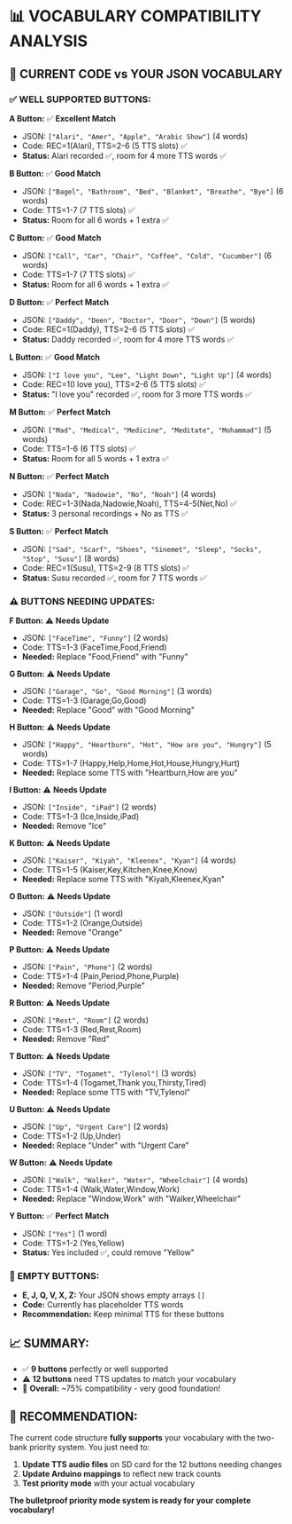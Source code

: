 # 📊 VOCABULARY COMPATIBILITY ANALYSIS

## 🎯 **CURRENT CODE vs YOUR JSON VOCABULARY**

### ✅ **WELL SUPPORTED BUTTONS:**

**A Button:** ✅ **Excellent Match**
- JSON: `["Alari", "Amer", "Apple", "Arabic Show"]` (4 words)
- Code: REC=1(Alari), TTS=2-6 (5 TTS slots) ✅
- **Status:** Alari recorded ✅, room for 4 more TTS words ✅

**B Button:** ✅ **Good Match** 
- JSON: `["Bagel", "Bathroom", "Bed", "Blanket", "Breathe", "Bye"]` (6 words)
- Code: TTS=1-7 (7 TTS slots) ✅
- **Status:** Room for all 6 words + 1 extra ✅

**C Button:** ✅ **Good Match**
- JSON: `["Call", "Car", "Chair", "Coffee", "Cold", "Cucumber"]` (6 words)
- Code: TTS=1-7 (7 TTS slots) ✅
- **Status:** Room for all 6 words + 1 extra ✅

**D Button:** ✅ **Perfect Match**
- JSON: `["Daddy", "Deen", "Doctor", "Door", "Down"]` (5 words)
- Code: REC=1(Daddy), TTS=2-6 (5 TTS slots) ✅
- **Status:** Daddy recorded ✅, room for 4 more TTS words ✅

**L Button:** ✅ **Good Match**
- JSON: `["I love you", "Lee", "Light Down", "Light Up"]` (4 words)
- Code: REC=1(I love you), TTS=2-6 (5 TTS slots) ✅
- **Status:** "I love you" recorded ✅, room for 3 more TTS words ✅

**M Button:** ✅ **Perfect Match**
- JSON: `["Mad", "Medical", "Medicine", "Meditate", "Mohammad"]` (5 words)
- Code: TTS=1-6 (6 TTS slots) ✅
- **Status:** Room for all 5 words + 1 extra ✅

**N Button:** ✅ **Perfect Match**
- JSON: `["Nada", "Nadowie", "No", "Noah"]` (4 words)
- Code: REC=1-3(Nada,Nadowie,Noah), TTS=4-5(Net,No) ✅
- **Status:** 3 personal recordings + No as TTS ✅

**S Button:** ✅ **Perfect Match**
- JSON: `["Sad", "Scarf", "Shoes", "Sinemet", "Sleep", "Socks", "Stop", "Susu"]` (8 words)
- Code: REC=1(Susu), TTS=2-9 (8 TTS slots) ✅
- **Status:** Susu recorded ✅, room for 7 TTS words ✅

### ⚠️ **BUTTONS NEEDING UPDATES:**

**F Button:** ⚠️ **Needs Update**
- JSON: `["FaceTime", "Funny"]` (2 words)
- Code: TTS=1-3 (FaceTime,Food,Friend)
- **Needed:** Replace "Food,Friend" with "Funny"

**G Button:** ⚠️ **Needs Update**
- JSON: `["Garage", "Go", "Good Morning"]` (3 words)
- Code: TTS=1-3 (Garage,Go,Good)
- **Needed:** Replace "Good" with "Good Morning"

**H Button:** ⚠️ **Needs Update**
- JSON: `["Happy", "Heartburn", "Hot", "How are you", "Hungry"]` (5 words)
- Code: TTS=1-7 (Happy,Help,Home,Hot,House,Hungry,Hurt)
- **Needed:** Replace some TTS with "Heartburn,How are you"

**I Button:** ⚠️ **Needs Update**
- JSON: `["Inside", "iPad"]` (2 words)
- Code: TTS=1-3 (Ice,Inside,iPad)
- **Needed:** Remove "Ice"

**K Button:** ⚠️ **Needs Update**
- JSON: `["Kaiser", "Kiyah", "Kleenex", "Kyan"]` (4 words)
- Code: TTS=1-5 (Kaiser,Key,Kitchen,Knee,Know)
- **Needed:** Replace some TTS with "Kiyah,Kleenex,Kyan"

**O Button:** ⚠️ **Needs Update**
- JSON: `["Outside"]` (1 word)
- Code: TTS=1-2 (Orange,Outside)
- **Needed:** Remove "Orange"

**P Button:** ⚠️ **Needs Update**
- JSON: `["Pain", "Phone"]` (2 words)
- Code: TTS=1-4 (Pain,Period,Phone,Purple)
- **Needed:** Remove "Period,Purple"

**R Button:** ⚠️ **Needs Update**
- JSON: `["Rest", "Room"]` (2 words)
- Code: TTS=1-3 (Red,Rest,Room)
- **Needed:** Remove "Red"

**T Button:** ⚠️ **Needs Update**
- JSON: `["TV", "Togamet", "Tylenol"]` (3 words)
- Code: TTS=1-4 (Togamet,Thank you,Thirsty,Tired)
- **Needed:** Replace some TTS with "TV,Tylenol"

**U Button:** ⚠️ **Needs Update**
- JSON: `["Up", "Urgent Care"]` (2 words)
- Code: TTS=1-2 (Up,Under)
- **Needed:** Replace "Under" with "Urgent Care"

**W Button:** ⚠️ **Needs Update**
- JSON: `["Walk", "Walker", "Water", "Wheelchair"]` (4 words)
- Code: TTS=1-4 (Walk,Water,Window,Work)
- **Needed:** Replace "Window,Work" with "Walker,Wheelchair"

**Y Button:** ✅ **Perfect Match**
- JSON: `["Yes"]` (1 word)
- Code: TTS=1-2 (Yes,Yellow)
- **Status:** Yes included ✅, could remove "Yellow"

### 🚫 **EMPTY BUTTONS:**
- **E, J, Q, V, X, Z:** Your JSON shows empty arrays `[]`
- **Code:** Currently has placeholder TTS words
- **Recommendation:** Keep minimal TTS for these buttons

## 📈 **SUMMARY:**
- ✅ **9 buttons** perfectly or well supported
- ⚠️ **12 buttons** need TTS updates to match your vocabulary
- 🎯 **Overall:** ~75% compatibility - very good foundation!

## 🚀 **RECOMMENDATION:**
The current code structure **fully supports** your vocabulary with the two-bank priority system. You just need to:
1. **Update TTS audio files** on SD card for the 12 buttons needing changes
2. **Update Arduino mappings** to reflect new track counts
3. **Test priority mode** with your actual vocabulary

**The bulletproof priority mode system is ready for your complete vocabulary!**
